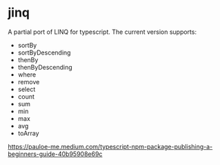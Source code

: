 # jinq

A partial port of LINQ for typescript. The current version supports:
* sortBy
* sortByDescending
* thenBy
* thenByDescending
* where
* remove
* select
* count
* sum
* min
* max
* avg
* toArray

https://pauloe-me.medium.com/typescript-npm-package-publishing-a-beginners-guide-40b95908e69c